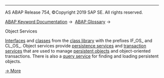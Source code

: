   

* * *

AS ABAP Release 754, ©Copyright 2019 SAP SE. All rights reserved.

[ABAP Keyword Documentation](javascript:call_link\('abenabap.htm'\)) →  [ABAP Glossary](javascript:call_link\('abenabap_glossary.htm'\)) → 

Object Services

[Interfaces](javascript:call_link\('abeninterface_oo_glosry.htm'\) "Glossary Entry") and [classes](javascript:call_link\('abenclass_glosry.htm'\) "Glossary Entry") from the [class library](javascript:call_link\('abenclass_library_glosry.htm'\) "Glossary Entry") with the prefixes IF\_OS\_ and CL\_OS\_. Object services provide [persistence services](javascript:call_link\('abenpersistence_service_glosry.htm'\) "Glossary Entry") and [transaction services](javascript:call_link\('abentransaction_service_glosry.htm'\) "Glossary Entry") that are used to manage [persistent objects](javascript:call_link\('abenpersistent_object_glosry.htm'\) "Glossary Entry") and object-oriented transactions. There is also a [query service](javascript:call_link\('abenquery_service_glosry.htm'\) "Glossary Entry") for finding and loading persistent objects.

[→ More](javascript:call_link\('abenabap_object_services.htm'\))